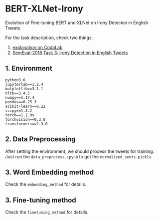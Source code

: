# BERT-XLNet-Irony
Evalution of Fine-tuning BERT and XLNet on Irony Detecion in English Tweets

For the task description, check two things:
1. [explanation on CodaLab](https://competitions.codalab.org/competitions/17468)
2. [SemEval-2018 Task 3: Irony Detection in English Tweets](https://www.aclweb.org/anthology/S18-1005/)


## 1. Environment
```
python3.6
jupyterlab==1.2.4
matplotlib==3.1.1
nltk==3.4.5
numpy==1.17.4
pandas==0.25.3
scikit-learn==0.22
scipy==1.3.2
torch==1.1.0s
torchvision==0.3.0
transformers==2.3.0
```

## 2. Data Preprocessing
After setting the environment, we should process the tweets for training. Just run the `data_preprocess.ipynb` to get the `normalized_sents.pickle`

## 3. Word Embedding method
Check the `embedding_method` for details.

## 3. Fine-tuning method
Check the `finetuning_method` for details.
